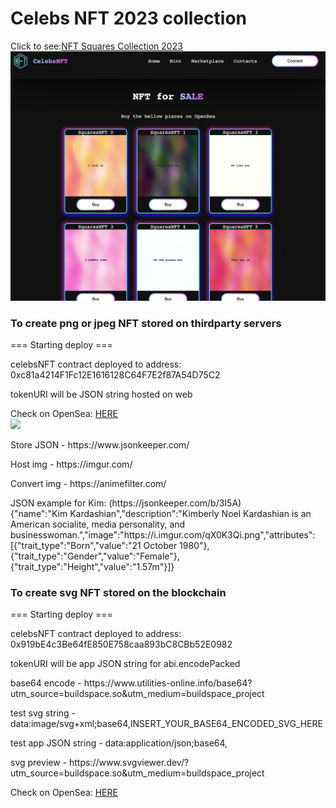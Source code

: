 # Celebs NFT 2023 collection

<p>Click to see:<a href="https://celebs-nft-2023-collection-4l57.vercel.app/">NFT Squares Collection 2023</a>
<img src='./sample.png'>

### To create png or jpeg NFT stored on thirdparty servers
<p>=== Starting deploy ===</p>
<p>celebsNFT contract deployed to address:  0xc81a4214F1Fc12E1616128C64F7E2f87A54D75C2</p>
<p> tokenURI will be JSON string hosted on web </p>
Check on OpenSea: <a href="https://testnets.opensea.io/assets/goerli/0xc81a4214f1fc12e1616128c64f7e2f87a54d75c2/0">HERE</a><br>
<img src='https://i.imgur.com/qX0K3Qi.png'>

<p>Store JSON - https://www.jsonkeeper.com/<p>
<p>Host img - https://imgur.com/<p>
<p>Convert img - https://animefilter.com/<p>

<p>JSON example for Kim: (https://jsonkeeper.com/b/3I5A)<br>
{"name":"Kim Kardashian","description":"Kimberly Noel Kardashian is an American socialite, media personality, and businesswoman.","image":"https://i.imgur.com/qX0K3Qi.png","attributes":[{"trait_type":"Born","value":"21 October 1980"},{"trait_type":"Gender","value":"Female"},{"trait_type":"Height","value":"1.57m"}]}<p>

### To create svg NFT stored on the blockchain
<p>=== Starting deploy ===</p>
<p>celebsNFT contract deployed to address:  0x919bE4c3Be64fE850E758caa893bC8CBb52E0982</p>
<p> tokenURI will be app JSON string for abi.encodePacked </p>

<p>base64 encode - https://www.utilities-online.info/base64?utm_source=buildspace.so&utm_medium=buildspace_project<p>
<p> test svg string - data:image/svg+xml;base64,INSERT_YOUR_BASE64_ENCODED_SVG_HERE<p>
<p> test app JSON string - data:application/json;base64,<p>
<p> svg preview - https://www.svgviewer.dev/?utm_source=buildspace.so&utm_medium=buildspace_project </p>
Check on OpenSea: <a href="https://testnets.opensea.io/assets/goerli/0x919bE4c3Be64fE850E758caa893bC8CBb52E0982/0">HERE</a><br>



